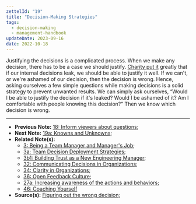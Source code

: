 ```yaml
---
zettelId: "19"
title: "Decision-Making Strategies"
tags:
  - decision-making
  - management-handbook
updateDate: 2023-09-16
date: 2022-10-18
---
```


Justifying the decisions is a complicated process. When we make any decision, there has to be a case we should justify. [Charity put it](https://charity.wtf/2022/09/23/the-hierarchy-is-bullshit-and-bad-for-business/) greatly that if our internal decisions leak, we should be able to justify it well. If we can't, or we're ashamed of our decision, then the decision is wrong. Hence, asking ourselves a few simple questions while making decisions is a solid strategy to prevent unwanted results. We can simply ask ourselves, “Would I be able to justify the decision if it's leaked? Would I be ashamed of it? Am I comfortable with people knowing this decision?” Then we know which decision is wrong.

---

- **Previous Note:** [18: Inform viewers about questions](/notes/18/);
- **Next Note:** [19a: Knowns and Unknowns](/notes/19a/);
- **Related Note(s):**
  - [3: Being a Team Manager and Manager's Job](/notes/3/);
  - [3a: Team Decision Deployment Strategies](/notes/3a/);
  - [3b1: Building Trust as a New Engineering Manager](/notes/3b1/);
  - [32: Communicating Decisions in Organizations](/notes/32/);
  - [34: Clarity in Organizations](/notes/34/);
  - [36: Open Feedback Culture](/notes/36/);
  - [27a: Increasing awareness of the actions and behaviors](/notes/27a/);
  - [46: Coaching Yourself](/notes/46/)
- **Source(s):** [Figuring out the wrong decision](https://charity.wtf/2022/09/23/the-hierarchy-is-bullshit-and-bad-for-business/);
